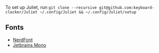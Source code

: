To set up Juliet, run `git clone --recursive
git@github.com:keyboard-clacker/Juliet ~/.config/Juliet && ~/.config/Juliet/setup`

## Fonts

- [NerdFont](https://www.nerdfonts.com/)
- [Jetbrains Mono](https://www.jetbrains.com/lp/mono/)
